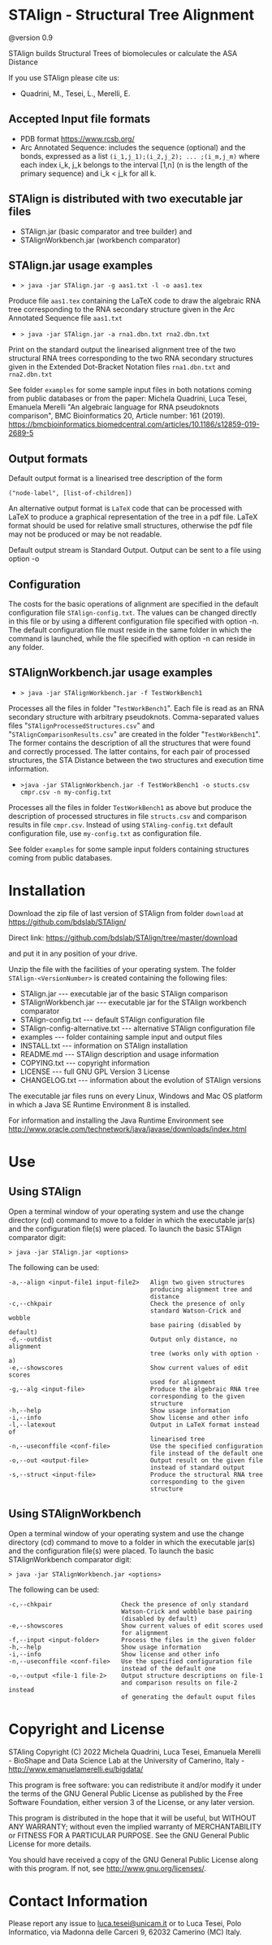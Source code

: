# STAlign - Structural Tree Alignment 

@version 0.9

STAlign builds Structural Trees of biomolecules or calculate  the ASA Distance 

If you use STAlign please cite us:

- Quadrini, M., Tesei, L., Merelli, E. 


## Accepted Input file formats 

* PDB format <https://www.rcsb.org/>
* Arc Annotated Sequence: includes the sequence (optional) and the bonds, expressed as a list `(i_1,j_1);(i_2,j_2); ... ;(i_m,j_m)` where each index i_k, j_k belongs to the interval [1,n] (n is the length
of the primary sequence) and i_k < j_k  for all k.


## STAlign is distributed with two executable jar files
* STAlign.jar (basic 
comparator and tree builder) and 
* STAlignWorkbench.jar (workbench comparator)

## STAlign.jar usage examples

* `> java -jar STAlign.jar -g aas1.txt -l -o aas1.tex`

Produce file `aas1.tex` containing the LaTeX code to draw the algebraic RNA
tree corresponding to the RNA secondary structure given in the Arc
Annotated Sequence file `aas1.txt`

* `> java -jar STAlign.jar -a rna1.dbn.txt rna2.dbn.txt`

Print on the standard output the linearised alignment tree of the two
structural RNA trees corresponding to the two RNA secondary structures
given in the Extended Dot-Bracket Notation files `rna1.dbn.txt` and
`rna2.dbn.txt`

See folder `examples` for some sample input files in both notations
coming from public databases or from the paper: Michela Quadrini, Luca 
Tesei, Emanuela Merelli "An algebraic language for RNA pseudoknots 
comparison", BMC Bioinformatics 20, Article number: 161 (2019).
https://bmcbioinformatics.biomedcentral.com/articles/10.1186/s12859-019-2689-5

## Output formats

Default output format is a linearised tree description of the form 

`("node-label", [list-of-children])`

An alternative output format is `LaTeX` code that can be processed with 
LaTeX to produce a graphical representation of the tree in a pdf file.
LaTeX format should be used for relative small structures, otherwise
the pdf file may not be produced or may be not readable.  

Default output stream is Standard Output. Output can be sent to a file 
using option -o 

## Configuration

The costs for the basic operations of alignment are specified in the default
configuration file `STAlign-config.txt`. The values can be changed directly 
in this file or by using a different configuration file specified with 
option -n. The default configuration file must reside in the same folder in 
which the command is launched, while the file specified with option -n 
can reside in any folder.

## STAlignWorkbench.jar usage examples

* `> java -jar STAlignWorkbench.jar -f TestWorkBench1`

Processes all the files in folder "`TestWorkBench1`". Each file is read as
an RNA secondary structure with arbitrary pseudoknots. Comma-separated values 
files "`STAlignProcessedStructures.csv`" and "`STAlignComparisonResults.csv`"
are created in the folder "`TestWorkBench1`". The former contains the
description of all the structures that were found and correctly processed.
The latter contains, for each pair of processed structures, the STA
Distance between the two structures and execution time information.

* `>java -jar STAlignWorkbench.jar -f TestWorkBench1 -o stucts.csv
cmpr.csv -n my-config.txt`

Processes all the files in folder `TestWorkBench1` as above but produce
the description of processed structures in file `structs.csv` and
comparison results in file `cmpr.csv`. Instead of using
`STAling-config.txt` default configuration file, use `my-config.txt` as
configuration file.

See folder `examples` for some sample input folders containing structures 
coming from public databases.

# Installation

Download the zip file of last version of STAlign from folder `download` at <https://github.com/bdslab/STAlign/>

Direct link: <https://github.com/bdslab/STAlign/tree/master/download>

and put it in any position of your drive. 

Unzip the file with the facilities of your operating system. The folder 
`STAlign-<VersionNumber>` is created containing the following files:

- STAlign.jar --- executable jar of the basic STAlign comparison
- STAlignWorkbench.jar --- executable jar for the STAlign workbench comparator
- STAlign-config.txt --- default STAlign configuration file
- STAlign-config-alternative.txt --- alternative STAlign configuration file
- examples --- folder containing sample input and output files
- INSTALL.txt --- information on STAlign installation
- README.md --- STAlign description and usage information
- COPYING.txt --- copyright information
- LICENSE --- full GNU GPL Version 3 License
- CHANGELOG.txt --- information about the evolution of STAlign versions

The executable jar files runs on every Linux, Windows and Mac OS platform
in which a Java SE Runtime Environment 8 is installed. 

For information and installing the Java Runtime Environment see
<http://www.oracle.com/technetwork/java/javase/downloads/index.html>

# Use

## Using STAlign

Open a terminal window of your operating system and use the change directory 
(cd) command to move to a folder in which the executable jar(s) and the
configuration file(s) were placed. To launch the basic STAlign comparator 
digit:

`> java -jar STAlign.jar <options>`

The following <options> can be used:

    -a,--align <input-file1 input-file2>   Align two given structures
                                           producing alignment tree and
                                           distance
    -c,--chkpair                           Check the presence of only
                                           standard Watson-Crick and wobble
                                           base pairing (disabled by default)
    -d,--outdist                           Output only distance, no alignment
                                           tree (works only with option -a)
    -e,--showscores                        Show current values of edit scores
                                           used for alignment
    -g,--alg <input-file>                  Produce the algebraic RNA tree
                                           corresponding to the given
                                           structure
    -h,--help                              Show usage information
    -i,--info                              Show license and other info
    -l,--latexout                          Output in LaTeX format instead of
                                           linearised tree
    -n,--useconffile <conf-file>           Use the specified configuration
                                           file instead of the default one
    -o,--out <output-file>                 Output result on the given file
                                           instead of standard output
    -s,--struct <input-file>               Produce the structural RNA tree
                                           corresponding to the given
                                           structure

## Using STAlignWorkbench

Open a terminal window of your operating system and use the change directory 
(cd) command to move to a folder in which the executable jar(s) and the
configuration file(s) were placed. To launch the basic STAlignWorkbench 
comparator digit:

`> java -jar STAlignWorkbench.jar <options>`

The following <options> can be used:

    -c,--chkpair                   Check the presence of only standard
                                   Watson-Crick and wobble base pairing
                                   (disabled by default)
    -e,--showscores                Show current values of edit scores used
                                   for alignment
    -f,--input <input-folder>      Process the files in the given folder
    -h,--help                      Show usage information
    -i,--info                      Show license and other info
    -n,--useconffile <conf-file>   Use the specified configuration file
                                   instead of the default one
    -o,--output <file-1 file-2>    Output structure descriptions on file-1
                                   and comparison results on file-2 instead
                                   of generating the default ouput files

# Copyright and License

STAling Copyright (C) 2022 Michela Quadrini, Luca Tesei, Emanuela
Merelli - BioShape and Data Science Lab at the University of Camerino,
Italy - <http://www.emanuelamerelli.eu/bigdata/>

This program is free software: you can redistribute it and/or modify it
under the terms of the GNU General Public License as published by the Free
Software Foundation, either version 3 of the License, or any later
version.

This program is distributed in the hope that it will be useful, but
WITHOUT ANY WARRANTY; without even the implied warranty of MERCHANTABILITY
or FITNESS FOR A PARTICULAR PURPOSE.  See the GNU General Public License
for more details.

You should have received a copy of the GNU General Public License along
with this program.  If not, see <http://www.gnu.org/licenses/>.

# Contact Information

Please report any issue to luca.tesei@unicam.it or to Luca Tesei, Polo
Informatico, via Madonna delle Carceri 9, 62032 Camerino (MC) Italy.


